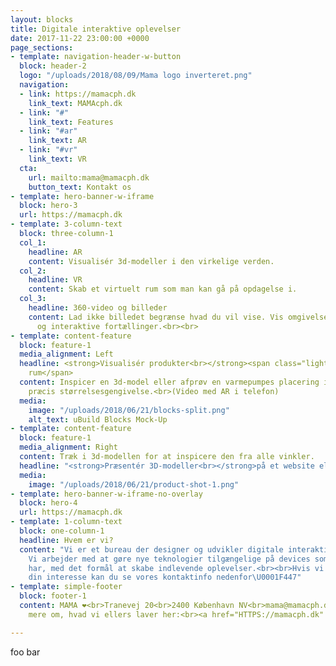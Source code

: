 ```yaml
---
layout: blocks
title: Digitale interaktive oplevelser
date: 2017-11-22 23:00:00 +0000
page_sections:
- template: navigation-header-w-button
  block: header-2
  logo: "/uploads/2018/08/09/Mama logo inverteret.png"
  navigation:
  - link: https://mamacph.dk
    link_text: MAMAcph.dk
  - link: "#"
    link_text: Features
  - link: "#ar"
    link_text: AR
  - link: "#vr"
    link_text: VR
  cta:
    url: mailto:mama@mamacph.dk
    button_text: Kontakt os
- template: hero-banner-w-iframe
  block: hero-3
  url: https://mamacph.dk
- template: 3-column-text
  block: three-column-1
  col_1:
    headline: AR
    content: Visualisér 3d-modeller i den virkelige verden.
  col_2:
    headline: VR
    content: Skab et virtuelt rum som man kan gå på opdagelse i.
  col_3:
    headline: 360-video og billeder
    content: Lad ikke billedet begrænse hvad du vil vise. Vis omgivelser og skab indlevende
      og interaktive fortællinger.<br><br>
- template: content-feature
  block: feature-1
  media_alignment: Left
  headline: <strong>Visualisér produkter<br></strong><span class="light">i et fysisk
    rum</span>
  content: Inspicer en 3d-model eller afprøv en varmepumpes placering i et rum med
    præcis størrelsesgengivelse.<br>(Video med AR i telefon)
  media:
    image: "/uploads/2018/06/21/blocks-split.png"
    alt_text: uBuild Blocks Mock-Up
- template: content-feature
  block: feature-1
  media_alignment: Right
  content: Træk i 3d-modellen for at inspicere den fra alle vinkler.
  headline: "<strong>Præsentér 3D-modeller<br></strong>på et website eller i en app."
  media:
    image: "/uploads/2018/06/21/product-shot-1.png"
- template: hero-banner-w-iframe-no-overlay
  block: hero-4
  url: https://mamacph.dk
- template: 1-column-text
  block: one-column-1
  headline: Hvem er vi?
  content: "Vi er et bureau der designer og udvikler digitale interaktive oplevelser.
    Vi arbejder med at gøre nye teknologier tilgængelige på devices som brugerne allerede
    har, med det formål at skabe indlevende oplevelser.<br><br>Hvis vi har vækket
    din interesse kan du se vores kontaktinfo nedenfor\U0001F447"
- template: simple-footer
  block: footer-1
  content: MAMA ❤︎<br>Tranevej 20<br>2400 København NV<br>mama@mamacph.dk<br><br>Læs
    mere om, hvad vi ellers laver her:<br><a href="HTTPS://mamacph.dk" title="">MAMAcph.dk</a>

---
```

foo bar